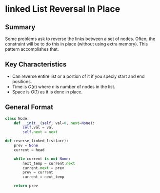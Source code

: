 # linked List Reversal In Place
## Summary
Some problems ask to reverse the links between a set of nodes. Often, the constraint will be to do this in place (without using extra memory). This pattern accomplishes that.
## Key Characteristics
- Can reverse entire list or a portion of it if you speciy start and end positions.
- Time is $O(n)$ where $n$ is number of nodes in the list.
- Space is $O(1)$ as it is done in place.
## General Format
```python
class Node:
    def __init__(self, val=0, next=None):
        self.val = val
        self.next = next

def reverse_linked_list(arr):
    prev = None
    current = head

    while current is not None:
        next_temp = current.next
        current.next = prev
        prev = current
        current = next_temp

    return prev
```
